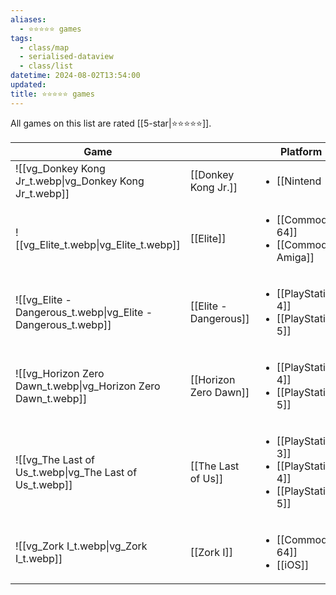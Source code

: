 ```yaml
---
aliases:
  - ⭐️⭐️⭐️⭐️⭐️ games
tags:
  - class/map
  - serialised-dataview
  - class/list
datetime: 2024-08-02T13:54:00
updated: 
title: ⭐️⭐️⭐️⭐️⭐️ games
---
```

All games on this list are rated [[5-star|⭐️⭐️⭐️⭐️⭐️]].

<!-- QueryToSerialize: table without id embed(link(thumbnail)) as Game, file.link as "", platform as Platform from #class/video-game where contains(rating, [[5-star]]) sort file.name -->
<!-- SerializedQuery: table without id embed(link(thumbnail)) as Game, file.link as "", platform as Platform from #class/video-game where contains(rating, [[5-star]]) sort file.name -->

| Game                                                                               |                                                          | Platform                                                                                                                                                                               |
| ---------------------------------------------------------------------------------- | -------------------------------------------------------- | -------------------------------------------------------------------------------------------------------------------------------------------------------------------------------------- |
| ![[vg_Donkey Kong Jr_t.webp\|vg_Donkey Kong Jr_t.webp]]       | [[Donkey Kong Jr.]]     | <ul><li>[[Nintend</li></ul>                                                                                                                                                            |
| ![[vg_Elite_t.webp\|vg_Elite_t.webp]]                         | [[Elite]]                         | <ul><li>[[Commodore 64]]</li><li>[[Commodore Amiga]]</li></ul>                                                         |
| ![[vg_Elite - Dangerous_t.webp\|vg_Elite - Dangerous_t.webp]] | [[Elite - Dangerous]] | <ul><li>[[PlayStation 4]]</li><li>[[PlayStation 5]]</li></ul>                                                          |
| ![[vg_Horizon Zero Dawn_t.webp\|vg_Horizon Zero Dawn_t.webp]] | [[Horizon Zero Dawn]] | <ul><li>[[PlayStation 4]]</li><li>[[PlayStation 5]]</li></ul>                                                          |
| ![[vg_The Last of Us_t.webp\|vg_The Last of Us_t.webp]]       | [[The Last of Us]]       | <ul><li>[[PlayStation 3]]</li><li>[[PlayStation 4]]</li><li>[[PlayStation 5]]</li></ul> |
| ![[vg_Zork I_t.webp\|vg_Zork I_t.webp]]                       | [[Zork I]]                       | <ul><li>[[Commodore 64]]</li><li>[[iOS]]</li></ul>                                                                                                 |
<!-- SerializedQuery END -->

